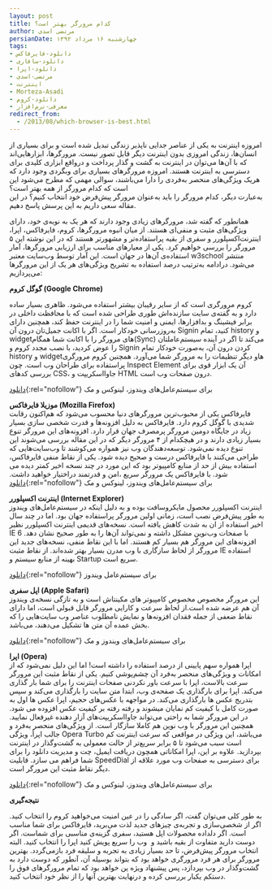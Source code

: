 ```yaml
---
layout: post
title: کدام مرورگر بهتر است؟
author: مرتضی اسدی
persianDate: چهارشنبه ۱۶ مرداد ۱۳۹۲
tags:
- دانلود-فایرفاکس
- دانلود-سافاری
- دانلود-اپرا
- مرتضی-اسدی
- اینترنت
- Morteza-Asadi
- دانلود-کروم
- معرفی-نرم‌افزار
redirect_from:
  - /2013/08/which-browser-is-best.html
---
```

امروزه اینترنت به یکی از عناصر جدایی ناپذیر زندگی تبدیل شده است و برای بسیاری از انسان‌ها، زندگی امروزی بدون اینترنت دیگر قابل تصور نیست. مرورگرها، ابزارهایی‌اند که با آن‌ها می‌توان در اینترنت به گشت و گذار پرداخت و درواقع ابزاری کلیدی برای دسترسی به اینترنت هستند. امروزه مرورگرهای بسیاری برای وبگردی وجود دارد که هریک ویژگی‌های منحصر به‌فردی را دارا می‌باشند، سوالی مهمی که مطرح می‌شود این است که کدام مرورگر از همه بهتر است؟  
به‌عبارت دیگر، کدام مرورگر را باید به‌عنوان مرورگر پیش‌فرض خود انتخاب کنیم؟ در این مقاله سعی داریم به این پرسش پاسخ دهیم.  


همانطور که گفته شد، مرورگرهای زیادی وجود دارند که هر یک به نوبه‌ی خود، دارای ویژگی‌های مثبت و منفی‌ای هستند. از میان انبوه مرورگرها، کروم، فایرفاکس، اپرا، اینترنت‌اکسپلورر و سفری از بقیه پراستفاده‌تر و مشهورتر هستند که در این نوشته این ۵ مرورگر را بررسی خواهیم کرد. یکی از معیارهای مناسب برای ارزیابی مرورگرها، آمار استفاده‌ی آن‌ها در جهان است. این آمار توسط وب‌سایت معتبر w3school منتشر می‌شود. درادامه به‌ترتیب درصد استفاده به تشریح ویژگی‌های هر یک از این مرورگرها می‌پردازیم:

**گوگل کروم (Google Chrome)**

کروم مرورگری است که از سایر رقیبان بیشتر استفاده می‌شود. ظاهری بسیار ساده دارد و به گفته‌ی سایت سازنده‌اش طوری طراحی شده است که با محافظت داخلی در برابر فیشینگ و بدافزارها، ایمنی و امنیت شما را در اینترنت حفظ کند، همچنین دارای به‌روزرسانی خودکار است. اگر با اکانت جمیل‌تان درون آن Signin کنید، تمام history و widgetهای مرورگر را با اکانت شما همگام(Sync) می‌کند تا اگر در آینده سیستم‌عاملتان را عوض کردید، با نصب مجدد کروم و Signin کردن درون آن، به‌صورت خودکار تمام history و widgetهاو دیگر تنظیمات را به مرورگر شما می‌آورد.
همچنین کروم مرورگری پراستفاده برای طراحان وب است. چون Inspect Element آن یک ابزار قوی برای بررسی کدهای CSS، جاوااسکریپت و HTML درون صفحات وب است.

[دانلود](http://www.google.com/chrome "chrome"){:rel="nofollow"} برای سیستم‌عامل‌های ویندوز، لینوکس و مک

**موزیلا فایرفاکس (Mozilla Firefox)**  
فایرفاکس یکی از محبوب‌ترین مرورگرهای دنیا محسوب می‌شود که هم‌اکنون رقابت شدیدی با گوگل کروم دارد. فایرفاکس به دلیل افزونه‌ها و قدرت شخصی سازی بسیار زیاد در جایگاه دومین مرورگر پرمصرف جهان قرار دارد. افزونه‌های این مرورگر تنوع بسیار زیادی دارند و در هیچکدام از ۴ مرورگر دیگر که در این مقاله بررسی می‌شوند این تنوع دیده نمی‌شود. توسعه‌دهندگان وب نیز همواره می‌کوشند تا وب‌سایت‌هایی که طراحی می‌کنند با فایرفاکس درست و صحیح دیده شود. یکی از نقاط منفی فایرفاکس، استفاده بیش از حد از منابع کامپیوتر بود که این مورد در چند نسخه اخیر کمتر دیده می شود. با فایرفاکس یک مرورگر سریع ،امن و قدرتمند دراختیار خواهید داشت.
[دانلود](http://www.mozilla.org/en-US/firefox "firefox"){:rel="nofollow"} برای سیستم‌عامل‌های ویندوز، لینوکس و مک

  
**اینترنت اکسپلورر (Internet Explorer)**  
اینترنت اکسپلورر محصول مایکروسافت بوده و به دلیل اینکه در سیستم‌عامل‌های ویندوز به طور پیش‌فرض نصب است، زمانی اولین مرورگر پراستفاده جهان بود. اما در چند سال اخیر استفاده از ان به شدت کاهش یافته است. نسخه‌های قدیمی اینترنت اکسپلورر نظیر IE 6 با صفحات وب‌نوین مشکل داشته و نمی‌تواند آن‌ها را به طور صحیح نشان دهد. افزونه‌های این مرورگر هم بسیار کم هستند. اما با این نقاط منفی، نسخه‌های جدید این مرورگر از لحاظ سازگاری با وب مدرن بسیار بهتر شده‌اند. از نقاط مثبت IE استفاده بهینه از منابع سیستم و Startup سریع است.

[دانلود](http://windows.microsoft.com/en-US/internet-explorer/download-ie "IE"){:rel="nofollow"} برای سیستم‌عامل ویندوز  

**اپل سفری (Apple Safari)**  
این مرورگر مخصوص مخصوص کامپیوتر های مکینتاش است و به تازگی نسخه‌‌ی ویندوز آن هم عرضه شده ‌است.از لحاظ سرعت و کارایی مرورگر قابل قبولی است، اما دارای نقاط ضعفی از جمله فقدان افزونه‌ها و نمایش نامطلوب عناصر وب سایت‌هایی را که بخش عمده آن متن ها تشکیل می‌دهند، می‌باشد.

[دانلود](http://www.apple.com/safari "safari"){:rel="nofollow"} برای سیستم‌عامل‌های ویندوز و مک  
  
**اپرا (Opera)**  
اپرا همواره سهم پایینی از درصد استفاده را داشته است! اما این دلیل نمی‌شود که از امکانات و ویژگی‌های منحصر به‌فرد آن چشم‌پوشی کنیم. یکی از نقاط مثبت این مرورگر سرعت بالاست، اپرا با سرعت باور نکردنی صفحات اینترنت را برای شما بار گذاری می‌کند. اپرا برای بارگذاری یک صفحه‌ی وب، ابتدا متن سایت را بارگذاری می‌کند و سپس بتدریج عکس ها بارگذاری می‌کند. در مواجهه با عکس‌های حجیم، اپرا عکس ها اول به صورت کامل با کیفیت کم نمایان میشوند و رفته رفته بر کیفیت عکس افزوده می شود.
در این مرورگر شما به راحتی می‌تواند جاوااسکریپت‌های آزار دهنده غیرفعال نمایید. همچنین این مرورگر با وب‌ نوین هم کاملا سازگار است. از ویژگی‌های منحصر به‌فرد و جالب اپراُ، ویژگی Opera Turbo می‌باشد، این ویژگی در مواقعی که سرعت اینترنت کم است سبب می‌شود تا ۵ برابر سریع‌تر از حالت معمولی به گشت‌وگذار در اینترنت بپردازید. علاوه بر این، اپرا امکاناتی همچون دریافت ایمیل، چت و مدیریت دانلود را برای شما فراهم می سازد. قابلیت SpeedDial برای دسترسی به صفحات وب مورد علاقه از دیگر نقاط مثبت این مرورگر است.

[دانلود](http://www.opera.com/download "Opera"){:rel="nofollow"} برای سیستم‌عامل‌های ویندوز، لینوکس و مک

**نتیجه‌گیری**

به طور کلی می‌توان گفت، اگر سادگی را در عین امنیت می‌خواهید کروم را انتخاب کنید. اگر از شخصی‌سازی و تجربه‌ی چیزهای جدید لذت می‌برید، فایرفاکس برای شما مناسب است. اگر دلداده محصولات اپل هستید، سفری گزینه‌ی مناسبی برای شماست. اگر دوست دارید متفاوت از بقیه باشید و  وب را سریع پویش کنید اپرا را انتخاب کنید.
البته انتخاب مرورگر پیش‌فرض، تا حد بسیار زیادی به تجربه و سلیقه فرد بازمی‌گردد. بهترین مرورگر برای هر فرد مرورگری خواهد بود که بتواند بوسیله آن، آنطور که دوست دارد به گشت‌وگذار در وب بپردازد، پس پیشنهاد ویژه ین خواهد بود که تمام مرورگرهای فوق را دستکم یکبار بررسی کرده و درنهایت بهترین آنها را از نظر خود انتخاب کنید.
